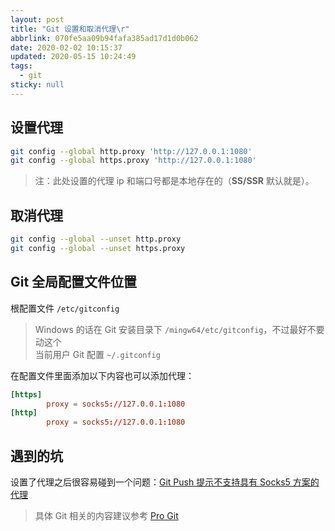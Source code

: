 ```yaml
---
layout: post
title: "Git 设置和取消代理\r"
abbrlink: 070fe5aa09b94fafa385ad17d1d0b062
date: 2020-02-02 10:15:37
updated: 2020-05-15 10:24:49
tags:
  - git
sticky: null
---
```


## 设置代理

```bash
git config --global http.proxy 'http://127.0.0.1:1080'
git config --global https.proxy 'http://127.0.0.1:1080'
```

> 注：此处设置的代理 ip 和端口号都是本地存在的（**SS/SSR** 默认就是）。

## 取消代理

```bash
git config --global --unset http.proxy
git config --global --unset https.proxy
```

## Git 全局配置文件位置

根配置文件 `/etc/gitconfig`

> Windows 的话在 Git 安装目录下 `/mingw64/etc/gitconfig`，不过最好不要动这个\
> 当前用户 Git 配置 `~/.gitconfig`

在配置文件里面添加以下内容也可以添加代理：

```conf
[https]
        proxy = socks5://127.0.0.1:1080
[http]
        proxy = socks5://127.0.0.1:1080
```

## 遇到的坑

设置了代理之后很容易碰到一个问题：[Git Push 提示不支持具有 Socks5 方案的代理](https://blog.rxliuli.com/p/c6b28b5a/)

> 具体 Git 相关的内容建议参考 [Pro Git](https://git-scm.com/book/zh/v2)
